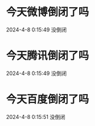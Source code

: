 # 今天微博倒闭了吗

2024-4-8 0:15:49 没倒闭

# 今天腾讯倒闭了吗

2024-4-8 0:15:49 没倒闭

# 今天百度倒闭了吗

2024-4-8 0:15:51 没倒闭

